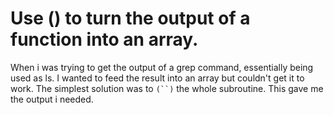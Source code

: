# Use () to turn the output of a function into an array.

When i was trying to get the output of a grep command, essentially being
used as ls. I wanted to feed the result into an array but couldn't get
it to work. The simplest solution was to `(``)` the whole subroutine.
This gave me the output i needed.

